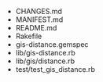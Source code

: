 * CHANGES.md
* MANIFEST.md
* README.md
* Rakefile
* gis-distance.gemspec
* lib/gis-distance.rb
* lib/gis/distance.rb
* test/test_gis_distance.rb
